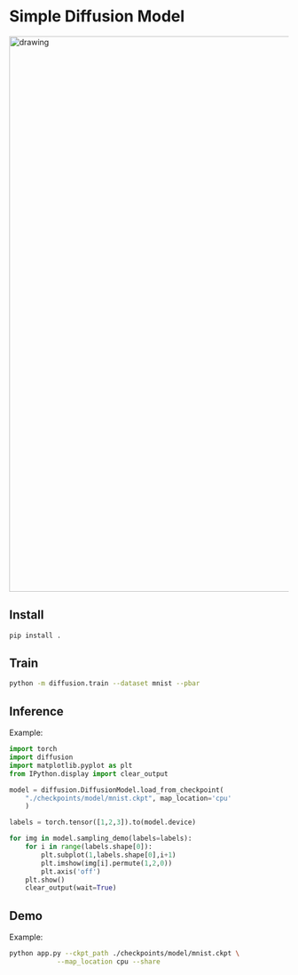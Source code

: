# Simple Diffusion Model

<!-- ![](./image/diffusion.gif) -->
<img src="./image/diffusion.gif" alt="drawing" width="1000"/>
<br>

## Install

```bash
pip install .
```

## Train

```bash
python -m diffusion.train --dataset mnist --pbar
```

## Inference

Example:

```python
import torch
import diffusion
import matplotlib.pyplot as plt
from IPython.display import clear_output

model = diffusion.DiffusionModel.load_from_checkpoint(
    "./checkpoints/model/mnist.ckpt", map_location='cpu'
    )

labels = torch.tensor([1,2,3]).to(model.device)

for img in model.sampling_demo(labels=labels):
    for i in range(labels.shape[0]):
        plt.subplot(1,labels.shape[0],i+1)
        plt.imshow(img[i].permute(1,2,0))
        plt.axis('off')
    plt.show()
    clear_output(wait=True)
```

## Demo

Example:

```bash
python app.py --ckpt_path ./checkpoints/model/mnist.ckpt \
            --map_location cpu --share   
```